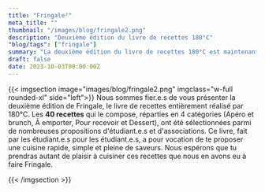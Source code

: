 ```yaml
---
title: "Fringale²"
meta_title: ""
thumbnail: "/images/blog/fringale2.png"
description: "Deuxième édition du livre de recettes 180°C"
"blog/tags": ["fringale"]
summary: "La deuxième édition du livre de recettes 180°C est maintenant disponible !"
draft: false
date: 2023-10-03T00:00:00Z
---
```


{{< imgsection image="images/blog/fringale2.png" imgclass="w-full rounded-xl" side="left">}}
Nous sommes fier.e.s de vous présenter la deuxième édition de Fringale, le livre de recettes entièrement réalisé par 180°C. Les **40 recettes** qui le compose, réparties en 4 catégories (Apéro et brunch, À emporter, Pour recevoir et Dessert), ont été sélectionnées parmi de nombreuses propositions d'étudiant.e.s et d'associations. Ce livre, fait par les étudiant.e.s pour les étudiant.e.s, a pour vocation de te proposer une cuisine rapide, simple et pleine de saveurs. Nous espérons que tu prendras autant de plaisir à cuisiner ces recettes que nous en avons eu à faire Fringale. 

<div class="text-center">
<script async src="https://js.stripe.com/v3/buy-button.js"></script><stripe-buy-button buy-button-id="buy_btn_1Nx5aXIuMIajt3W6EJH5QJWb" publishable-key="pk_live_51NtW8IIuMIajt3W6pXmFs73b4TtLL2tF376cUIiEPnHZk76F7h2djtpq5UBJ2FfQD5K4z5NHsw930MOPO2IlFzpE00LuF57Fw2">
</stripe-buy-button>
</div>

{{< /imgsection >}}

<script async
  src="https://js.stripe.com/v3/buy-button.js">
</script>